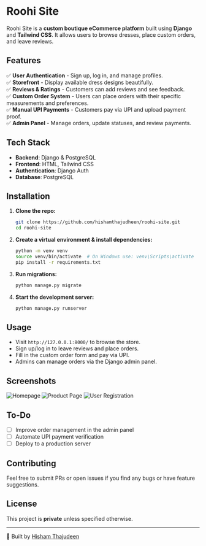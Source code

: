 # Roohi Site

Roohi Site is a **custom boutique eCommerce platform** built using **Django** and **Tailwind CSS**. It allows users to browse dresses, place custom orders, and leave reviews.

## Features

✅ **User Authentication** - Sign up, log in, and manage profiles.  
✅ **Storefront** - Display available dress designs beautifully.  
✅ **Reviews & Ratings** - Customers can add reviews and see feedback.  
✅ **Custom Order System** - Users can place orders with their specific measurements and preferences.  
✅ **Manual UPI Payments** - Customers pay via UPI and upload payment proof.  
✅ **Admin Panel** - Manage orders, update statuses, and review payments.  

## Tech Stack

- **Backend**: Django & PostgreSQL  
- **Frontend**: HTML, Tailwind CSS  
- **Authentication**: Django Auth  
- **Database**: PostgreSQL  

## Installation

1. **Clone the repo:**
   ```bash
   git clone https://github.com/hishamthajudheen/roohi-site.git
   cd roohi-site
   ```

2. **Create a virtual environment & install dependencies:**
   ```bash
   python -m venv venv
   source venv/bin/activate  # On Windows use: venv\Scripts\activate
   pip install -r requirements.txt
   ```

3. **Run migrations:**
   ```bash
   python manage.py migrate
   ```

4. **Start the development server:**
   ```bash
   python manage.py runserver
   ```

## Usage

- Visit `http://127.0.0.1:8000/` to browse the store.
- Sign up/log in to leave reviews and place orders.
- Fill in the custom order form and pay via UPI.
- Admins can manage orders via the Django admin panel.

## Screenshots


![Homepage](path/to/store-front.png)
![Product Page](path/to/product_details.png)
![User Registration](path/to/signup.png)

## To-Do

- [ ] Improve order management in the admin panel
- [ ] Automate UPI payment verification
- [ ] Deploy to a production server

## Contributing
Feel free to submit PRs or open issues if you find any bugs or have feature suggestions.

## License
This project is **private** unless specified otherwise.

---
🚀 Built by [Hisham Thajudeen](https://github.com/hishamthajudheen)
